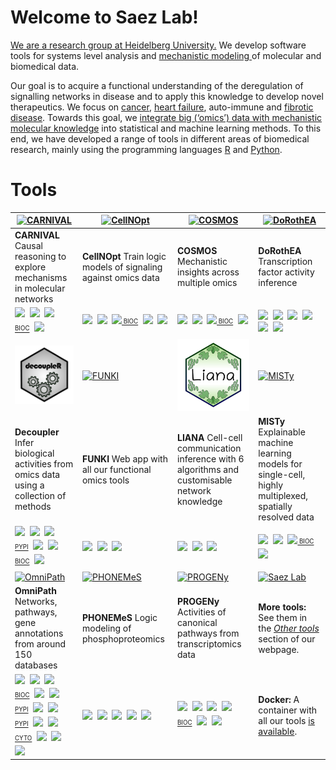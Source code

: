 # Welcome to Saez Lab!

[We are a research group at Heidelberg University.](https://www.saezlab.org)
We develop software tools for systems level analysis and [mechanistic modeling
](https://saezlab.org/project/deriving-mechanistic-signatures-from-omics-data/)
of molecular and biomedical data.

Our goal is to acquire a functional understanding of the deregulation of
signalling networks in disease and to apply this knowledge to develop novel
therapeutics. We focus on [cancer](
http://saezlab.org/project/multiscale-pharmacogenomic-analysis-in-cancer),
[heart failure](
https://saezlab.org/project/comorbidities-in-heart-failure-a-network-approach/),
auto-immune and [fibrotic disease](
https://saezlab.org/project/unveiling-the-molecular-mechanisms-driving-kidney-and-liver-fibrosis/).
Towards this goal, we [integrate big (‘omics’) data with mechanistic molecular
knowledge](
https://saezlab.org/project/deriving-mechanistic-signatures-from-omics-data/)
into statistical and machine learning methods. To this end, we have developed a
range of tools in different areas of biomedical research, mainly using the
programming languages [R](
https://github.com/orgs/saezlab/repositories?language=r&type=all) and [Python](
https://github.com/orgs/saezlab/repositories?language=python&type=all).

# Tools

| [<img alt="CARNIVAL" src="https://raw.githubusercontent.com/saezlab/.github/main/profile/logos/carnival.png" width="200"/>](https://saezlab.github.io/CARNIVAL) | [<img alt="CellNOpt" src="https://raw.githubusercontent.com/saezlab/.github/main/profile/logos/cellnopt.png" width="200"/>](https://saezlab.github.io/CellNOptR/) | [<img alt="COSMOS" src="https://raw.githubusercontent.com/saezlab/.github/main/profile/logos/cosmos.png" width="200"/>](https://saezlab.github.io/cosmosR/) | [<img alt="DoRothEA" src="https://raw.githubusercontent.com/saezlab/.github/main/profile/logos/dorothea.png" width="200"/>](https://saezlab.github.io/DoRothEA) |
| --- | --- | --- | --- |
| **CARNIVAL** Causal reasoning to explore mechanisms in molecular networks | **CellNOpt** Train logic models of signaling against omics data | **COSMOS** Mechanistic insights across multiple omics | **DoRothEA** Transcription factor activity inference |
| [<img src="https://raw.githubusercontent.com/saezlab/.github/main/profile/icons/home.svg" height="16">](https://saezlab.github.io/CARNIVAL)&nbsp;&nbsp;[<img src="https://raw.githubusercontent.com/saezlab/.github/main/profile/icons/r.svg" height="16">](https://github.com/saezlab/CARNIVAL)&nbsp;&nbsp;[<img src="https://raw.githubusercontent.com/saezlab/.github/main/profile/icons/package.svg" height="16"><sub><sup> BIOC</sup></sub>](https://bioconductor.org/packages/release/bioc/html/CARNIVAL.html)&nbsp;&nbsp;[<img src="https://raw.githubusercontent.com/saezlab/.github/main/profile/icons/article.svg" height="16">](https://europepmc.org/abstract/MED/31728204) | [<img src="https://raw.githubusercontent.com/saezlab/.github/main/profile/icons/home.svg" height="16">](https://saezlab.github.io/CellNOptR/)&nbsp;&nbsp;[<img src="https://raw.githubusercontent.com/saezlab/.github/main/profile/icons/r.svg" height="16">](https://github.com/saezlab/cellnopt)&nbsp;&nbsp;[<img src="https://raw.githubusercontent.com/saezlab/.github/main/profile/icons/package.svg" height="16"><sub><sup> BIOC</sup></sub>](https://bioconductor.org/packages/release/bioc/html/CellNOptR.html)&nbsp;&nbsp;[<img src="https://raw.githubusercontent.com/saezlab/.github/main/profile/icons/python.svg" height="16">](https://github.com/cellnopt/cellnopt)&nbsp;&nbsp;[<img src="https://raw.githubusercontent.com/saezlab/.github/main/profile/icons/article.svg" height="16">](https://academic.oup.com/bioinformatics/advance-article/doi/10.1093/bioinformatics/btaa561/5855133) | [<img src="https://raw.githubusercontent.com/saezlab/.github/main/profile/icons/home.svg" height="16">](https://saezlab.github.io/cosmosR/)&nbsp;&nbsp;[<img src="https://raw.githubusercontent.com/saezlab/.github/main/profile/icons/r.svg" height="16">](https://github.com/saezlab/COSMOS/)&nbsp;&nbsp;[<img src="https://raw.githubusercontent.com/saezlab/.github/main/profile/icons/package.svg" height="16"><sub><sup> BIOC</sup></sub>](https://bioconductor.org/packages/release/bioc/html/cosmosR.html)&nbsp;&nbsp;[<img src="https://raw.githubusercontent.com/saezlab/.github/main/profile/icons/article.svg" height="16">](https://europepmc.org/abstract/MED/33502086) | [<img src="https://raw.githubusercontent.com/saezlab/.github/main/profile/icons/home.svg" height="16">](https://saezlab.github.io/DoRothEA)&nbsp;&nbsp;[<img src="https://raw.githubusercontent.com/saezlab/.github/main/profile/icons/r.svg" height="16">](https://github.com/saezlab/dorothea)&nbsp;&nbsp;[<img src="https://raw.githubusercontent.com/saezlab/.github/main/profile/icons/python.svg" height="16">](https://github.com/saezlab/decoupler-py)&nbsp;&nbsp;[<img src="https://raw.githubusercontent.com/saezlab/.github/main/profile/icons/article.svg" height="16">](https://europepmc.org/abstract/MED/31340985)&nbsp;&nbsp;[<img src="https://raw.githubusercontent.com/saezlab/.github/main/profile/icons/article.svg" height="16">](https://europepmc.org/abstract/MED/29229604)&nbsp;&nbsp;[<img src="https://raw.githubusercontent.com/saezlab/.github/main/profile/icons/article.svg" height="16">](https://europepmc.org/abstract/MED/31525460) |
| [<img alt="Decoupler" src="https://raw.githubusercontent.com/saezlab/.github/main/profile/logos/decoupler.png" width="200"/>](https://decoupler-py.readthedocs.io/en/latest/index.html) | [<img alt="FUNKI" src="https://raw.githubusercontent.com/saezlab/.github/main/profile/logos/funki.png" width="200"/>](https://saezlab.github.io/ShinyFUNKI/) | [<img alt="LIANA" src="https://raw.githubusercontent.com/saezlab/.github/main/profile/logos/liana.png" width="200"/>](https://saezlab.github.io/liana/) | [<img alt="MISTy" src="https://raw.githubusercontent.com/saezlab/.github/main/profile/logos/misty.png" width="200"/>](https://saezlab.github.io/mistyR/) |
|  **Decoupler** Infer biological activities from omics data using a collection of methods | **FUNKI** Web app with all our functional omics tools | **LIANA** Cell-cell communication inference with 6 algorithms and customisable network knowledge | **MISTy** Explainable machine learning models for single-cell, highly multiplexed, spatially resolved data |
| [<img src="https://raw.githubusercontent.com/saezlab/.github/main/profile/icons/home.svg" height="16">](https://decoupler-py.readthedocs.io/en/latest/index.html)&nbsp;&nbsp;[<img src="https://raw.githubusercontent.com/saezlab/.github/main/profile/icons/python.svg" height="16">](https://github.com/saezlab/decoupler-py)&nbsp;&nbsp;[<img src="https://raw.githubusercontent.com/saezlab/.github/main/profile/icons/package.svg" height="16"><sub><sup> PYPI</sup></sub>](https://pypi.org/project/decoupler/)&nbsp;&nbsp;[<img src="https://raw.githubusercontent.com/saezlab/.github/main/profile/icons/r.svg" height="16">](https://github.com/saezlab/decoupleR)&nbsp;&nbsp;[<img src="https://raw.githubusercontent.com/saezlab/.github/main/profile/icons/package.svg" height="16"><sub><sup> BIOC</sup></sub>](https://bioconductor.org/packages/release/bioc/html/decoupleR.html)&nbsp;&nbsp;[<img src="https://raw.githubusercontent.com/saezlab/.github/main/profile/icons/article.svg" height="16">](https://academic.oup.com/bioinformaticsadvances/article/2/1/vbac016/6544613?login=false) | [<img src="https://raw.githubusercontent.com/saezlab/.github/main/profile/icons/home.svg" height="16">](https://saezlab.github.io/ShinyFUNKI/)&nbsp;&nbsp;[<img src="https://raw.githubusercontent.com/saezlab/.github/main/profile/icons/r.svg" height="16">](https://github.com/saezlab/ShinyFUNKI)&nbsp;&nbsp;[<img src="https://raw.githubusercontent.com/saezlab/.github/main/profile/icons/article.svg" height="16">](https://arxiv.org/abs/2109.05796) | [<img src="https://raw.githubusercontent.com/saezlab/.github/main/profile/icons/home.svg" height="16">](https://saezlab.github.io/liana/)&nbsp;&nbsp;[<img src="https://raw.githubusercontent.com/saezlab/.github/main/profile/icons/r.svg" height="16">](https://github.com/saezlab/liana)&nbsp;&nbsp;[<img src="https://raw.githubusercontent.com/saezlab/.github/main/profile/icons/article.svg" height="16">](https://www.nature.com/articles/s41467-022-30755-0) | [<img src="https://raw.githubusercontent.com/saezlab/.github/main/profile/icons/home.svg" height="16">](https://saezlab.github.io/mistyR/)&nbsp;&nbsp;[<img src="https://raw.githubusercontent.com/saezlab/.github/main/profile/icons/r.svg" height="16">](https://github.com/saezlab/mistyR/)&nbsp;&nbsp;[<img src="https://raw.githubusercontent.com/saezlab/.github/main/profile/icons/package.svg" height="16"><sub><sup> BIOC</sup></sub>](https://bioconductor.org/packages/release/bioc/html/mistyR.html)&nbsp;&nbsp;[<img src="https://raw.githubusercontent.com/saezlab/.github/main/profile/icons/article.svg" height="16">](https://europepmc.org/abstract/PPR/PPR161840) |
| [<img alt="OmniPath" src="https://raw.githubusercontent.com/saezlab/.github/main/profile/logos/omnipath.png" width="200"/>](https://omnipathdb.org/) | [<img alt="PHONEMeS" src="https://raw.githubusercontent.com/saezlab/.github/main/profile/logos/phonemes.png" width="200"/>](https://saezlab.github.io/PHONEMeS/) | [<img alt="PROGENy" src="https://raw.githubusercontent.com/saezlab/.github/main/profile/logos/progeny.png" width="200"/>](https://saezlab.github.io/progeny/) | [<img alt="Saez Lab" src="https://raw.githubusercontent.com/saezlab/.github/main/profile/logos/saezlab.png" width="200"/>](https://saezlab.org/) |
| **OmniPath** Networks, pathways, gene annotations from around 150 databases | **PHONEMeS** Logic modeling of phosphoproteomics | **PROGENy** Activities of canonical pathways from transcriptomics data | **More tools:** See them in the [*Other tools*](https://saezlab.org/#tools) section of our webpage. |
| [<img src="https://raw.githubusercontent.com/saezlab/.github/main/profile/icons/home.svg" height="16">](https://omnipathdb.org/)&nbsp;&nbsp;[<img src="https://raw.githubusercontent.com/saezlab/.github/main/profile/icons/r.svg" height="16">](https://github.com/saezlab/OmniapathR)&nbsp;&nbsp;[<img src="https://raw.githubusercontent.com/saezlab/.github/main/profile/icons/package.svg" height="16"><sub><sup> BIOC</sup></sub>](https://bioconductor.org/packages/release/bioc/html/OmnipathR.html)&nbsp;&nbsp;[<img src="https://raw.githubusercontent.com/saezlab/.github/main/profile/icons/python.svg" height="16">](https://github.com/saezlab/omnipath)&nbsp;&nbsp;[<img src="https://raw.githubusercontent.com/saezlab/.github/main/profile/icons/package.svg" height="16"><sub><sup> PYPI</sup></sub>](https://pypi.org/project/omnipath/)&nbsp;&nbsp;[<img src="https://raw.githubusercontent.com/saezlab/.github/main/profile/icons/python.svg" height="16">](https://github.com/saezlab/pypath)&nbsp;&nbsp;[<img src="https://raw.githubusercontent.com/saezlab/.github/main/profile/icons/package.svg" height="16"><sub><sup> PYPI</sup></sub>](https://pypi.org/project/pypath-omnipath/)&nbsp;&nbsp;[<img src="https://raw.githubusercontent.com/saezlab/.github/main/profile/icons/cytoscape.svg" height="16">](https://github.com/saezlab/Omnipath_Cytoscape)&nbsp;&nbsp;[<img src="https://raw.githubusercontent.com/saezlab/.github/main/profile/icons/package.svg" height="16"><sub><sup> CYTO</sup></sub>](https://apps.cytoscape.org/apps/omnipath)&nbsp;&nbsp;[<img src="https://raw.githubusercontent.com/saezlab/.github/main/profile/icons/article.svg" height="16">](https://www.embopress.org/doi/epdf/10.15252/msb.20209923)&nbsp;&nbsp;[<img src="https://raw.githubusercontent.com/saezlab/.github/main/profile/icons/article.svg" height="16">](https://rdcu.be/m53B)&nbsp;&nbsp;[<img src="https://raw.githubusercontent.com/saezlab/.github/main/profile/icons/article.svg" height="16">](https://www.ncbi.nlm.nih.gov/pubmed/31886476) | [<img src="https://raw.githubusercontent.com/saezlab/.github/main/profile/icons/home.svg" height="16">](https://saezlab.github.io/PHONEMeS/)&nbsp;&nbsp;[<img src="https://raw.githubusercontent.com/saezlab/.github/main/profile/icons/r.svg" height="16">](https://github.com/saezlab/PHONEMeS)&nbsp;&nbsp;[<img src="https://raw.githubusercontent.com/saezlab/.github/main/profile/icons/r.svg" height="16">](https://github.com/saezlab/PHONEMeS-ILP)&nbsp;&nbsp;[<img src="https://raw.githubusercontent.com/saezlab/.github/main/profile/icons/article.svg" height="16">](https://pubs.acs.org/doi/10.1021/acs.jproteome.0c00958)&nbsp;&nbsp;[<img src="https://raw.githubusercontent.com/saezlab/.github/main/profile/icons/article.svg" height="16">](https://europepmc.org/abstract/MED/26354681) | [<img src="https://raw.githubusercontent.com/saezlab/.github/main/profile/icons/home.svg" height="16">](https://saezlab.github.io/progeny/)&nbsp;&nbsp;[<img src="https://raw.githubusercontent.com/saezlab/.github/main/profile/icons/r.svg" height="16">](https://github.com/saezlab/progeny)&nbsp;&nbsp;[<img src="https://raw.githubusercontent.com/saezlab/.github/main/profile/icons/python.svg" height="16">](https://github.com/saezlab/decoupler-py)&nbsp;&nbsp;[<img src="https://raw.githubusercontent.com/saezlab/.github/main/profile/icons/package.svg" height="16"><sub><sup> BIOC</sup></sub>](https://bioconductor.org/packages/release/bioc/html/progeny.html)&nbsp;&nbsp;[<img src="https://raw.githubusercontent.com/saezlab/.github/main/profile/icons/article.svg" height="16">](https://europepmc.org/abstract/MED/29295995)&nbsp;&nbsp;[<img src="https://raw.githubusercontent.com/saezlab/.github/main/profile/icons/article.svg" height="16">](https://europepmc.org/abstract/MED/31525460) | **Docker:** A container with all our tools [is available](https://github.com/saezlab/saezverse). |
